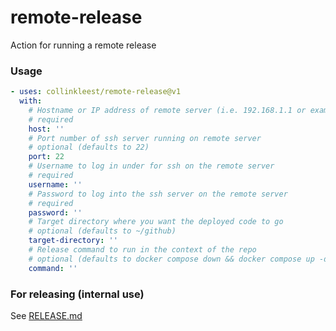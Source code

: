 # remote-release
Action for running a remote release


### Usage

```yaml
- uses: collinkleest/remote-release@v1
  with:
    # Hostname or IP address of remote server (i.e. 192.168.1.1 or example.com)
    # required
    host: ''
    # Port number of ssh server running on remote server 
    # optional (defaults to 22)
    port: 22
    # Username to log in under for ssh on the remote server
    # required
    username: ''
    # Password to log into the ssh server on the remote server
    # required
    password: ''
    # Target directory where you want the deployed code to go
    # optional (defaults to ~/github)
    target-directory: ''
    # Release command to run in the context of the repo
    # optional (defaults to docker compose down && docker compose up -d)
    command: ''
```

### For releasing (internal use)
See [RELEASE.md](./RELEASE.md)